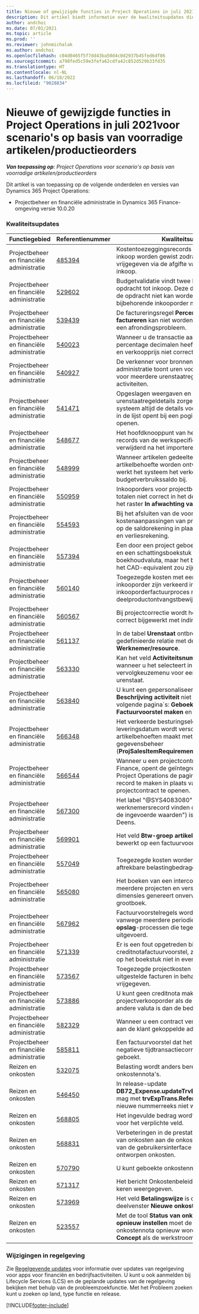 ```yaml
---
title: Nieuwe of gewijzigde functies in Project Operations in juli 2021voor scenario's op basis van voorradige artikelen/productieorders
description: Dit artikel biedt informatie over de kwaliteitsupdates die beschikbaar zijn in de versie van Project Operations van juli 2021 voor scenario's op basis van voorradige artikelen/productieorders.
author: andchoi
ms.date: 07/01/2021
ms.topic: article
ms.prod: ''
ms.reviewer: johnmichalak
ms.author: andchoi
ms.openlocfilehash: c04d0465f5f7dd43ba50d4c0d2937b45fed6df86
ms.sourcegitcommit: a798fed5c59e3fefa62cdfa42c852d529b33fd35
ms.translationtype: HT
ms.contentlocale: nl-NL
ms.lasthandoff: 06/18/2022
ms.locfileid: "9028834"
---
```

# <a name="whats-new-or-changed-in-project-operations-july-2021-for-stockedproduction-based-scenarios"></a>Nieuwe of gewijzigde functies in Project Operations in juli 2021voor scenario's op basis van voorradige artikelen/productieorders

_**Van toepassing op**: Project Operations voor scenario's op basis van voorradige artikelen/productieorders_

Dit artikel is van toepassing op de volgende onderdelen en versies van Dynamics 365 Project Operations:

- Projectbeheer en financiële administratie in Dynamics 365 Finance-omgeving versie 10.0.20
 
### <a name="quality-updates"></a>Kwaliteitsupdates
                                                                                                                                                                                  
| Functiegebied                      | Referentienummer| Kwaliteitsupdate                                                                                                                                                                          |
|-----------------------------------|--------|---------------------------------------------------------------------------------------------------------------------------------------------------------------------------------|
| Projectbeheer en financiële administratie | [485394](https://fix.lcs.dynamics.com/Issue/Details/?bugId=485394) | Kostentoezeggingsrecords van een opdracht tot inkoop worden gewist zodra de inkooporder is vrijgegeven via de afgifte van de opdracht tot inkoop.                                                                           |
| Projectbeheer en financiële administratie | [529602](https://fix.lcs.dynamics.com/Issue/Details/?bugId=529602) | Budgetvalidatie vindt twee keer plaats op een opdracht tot inkoop. Deze duplicatie betekent dat de opdracht niet kan worden afgesloten en dat de bijbehorende inkooporder niet wordt gemaakt.                                                                                                                        |
| Projectbeheer en financiële administratie | [539439](https://fix.lcs.dynamics.com/Issue/Details/?bugId=539439) | De factureringsregel **Percentage om op te factureren** kan niet worden voltooid vanwege een afrondingsprobleem.                                                                              |
| Projectbeheer en financiële administratie | [540023](https://fix.lcs.dynamics.com/Issue/Details/?bugId=540023) | Wanneer u de transactie aanpast en het percentage decimalen heeft, worden de kostprijs en verkoopprijs niet correct aangepast.                                      |
| Projectbeheer en financiële administratie | [540927](https://fix.lcs.dynamics.com/Issue/Details/?bugId=540927) | De verkenner voor bronnen van de financiële administratie toont uren voor één urenstaatregel voor meerdere urenstaatregels met verschillende activiteiten.                                      |
| Projectbeheer en financiële administratie | [541471](https://fix.lcs.dynamics.com/Issue/Details/?bugId=541471) | Opgeslagen weergaven en personalisatie van urenstaatregeldetails zorgen ervoor dat het systeem altijd de details voor de eerste urenstaat in de lijst opent bij een poging een urenstaat te openen.  |
| Projectbeheer en financiële administratie | [548677](https://fix.lcs.dynamics.com/Issue/Details/?bugId=548677) | Het hoofdknooppunt van het project verdwijnt en records van de werkspecificatiestructuur worden verwijderd na het importeren.                                                                                             |
| Projectbeheer en financiële administratie | [548999](https://fix.lcs.dynamics.com/Issue/Details/?bugId=548999) | Wanneer artikelen gedeeltelijk vanuit de artikelbehoefte worden ontvangen en uitgegeven, werkt het systeem het verkeerde budgetverbruikssaldo bij. |
| Projectbeheer en financiële administratie | [550959](https://fix.lcs.dynamics.com/Issue/Details/?bugId=550959) | Inkooporders voor projectbehoud tonen de totalen niet correct in het deelvenster **Totalen** of het raster **In afwachting van factuur**.                                                                  |
| Projectbeheer en financiële administratie | [554593](https://fix.lcs.dynamics.com/Issue/Details/?bugId=554593) | Bij het afsluiten van de voorraad worden kostenaanpassingen van projectartikelen geboekt op de saldorekening in plaats van op de winst- en verliesrekening.                                                            |
| Projectbeheer en financiële administratie | [557394](https://fix.lcs.dynamics.com/Issue/Details/?bugId=557394) | Een door een project geboekt transactieboekstuk en een schattingsboekstuk gebruiken USD als boekhoudvaluta, maar het bedrag geeft aan wat het CAD-equivalent zou zijn.              |
| Projectbeheer en financiële administratie | [560140](https://fix.lcs.dynamics.com/Issue/Details/?bugId=560140) | Toegezegde kosten met een artikelbehoefte en inkooporder zijn verkeerd in het inkooporderfactuurproces met een deelproductontvangstbewijs en deelfacturering.       |
| Projectbeheer en financiële administratie | [560567](https://fix.lcs.dynamics.com/Issue/Details/?bugId=560567) | Bij projectcorrectie wordt het verkoopbedrag niet correct bijgewerkt met indirecte kosten.                                                                                    |
| Projectbeheer en financiële administratie | [561137](https://fix.lcs.dynamics.com/Issue/Details/?bugId=561137) | In de tabel **Urenstaat** ontbreekt een gedefinieerde relatie met de weergave **Werknemer/resource**.                                                                                   |
| Projectbeheer en financiële administratie | [563330](https://fix.lcs.dynamics.com/Issue/Details/?bugId=563330) | Kan het veld **Activiteitsnummer** niet invullen wanneer u het selecteert in het vervolgkeuzemenu voor een intercompany-urenstaat.                                                                 |
| Projectbeheer en financiële administratie | [563840](https://fix.lcs.dynamics.com/Issue/Details/?bugId=563840) | U kunt een gepersonaliseerd veld voor **Doel** of **Beschrijving activiteit** niet toevoegen aan de volgende pagina´s: **Geboekte projecttransactie**, **Factuurvoorstel maken** en **Factuurvoorstel**.  |
| Projectbeheer en financiële administratie | [566348](https://fix.lcs.dynamics.com/Issue/Details/?bugId=566348) | Het verkeerde besturingselement voor leveringsdatum wordt verschaft wanneer u artikelbehoeften maakt met behulp van gegevensbeheer (**ProjSalesItemRequirementEntity**).                                              |
| Projectbeheer en financiële administratie | [566544](https://fix.lcs.dynamics.com/Issue/Details/?bugId=566544) | Wanneer u een projectcontract-ID selecteert in Finance, opent de geïntegreerde omgeving van Project Operations de pagina om een nieuw record te maken in plaats van het bestaande projectcontract te openen.                                                                                                                 |
| Projectbeheer en financiële administratie | [567300](https://fix.lcs.dynamics.com/Issue/Details/?bugId=567300) |  Het label "@SYS4083080" ("Kan geen uniek werknemersrecord vinden dat overeenkomt met de ingevoerde waarden") is niet vertaald naar het Deens.                                |
| Projectbeheer en financiële administratie | [569901](https://fix.lcs.dynamics.com/Issue/Details/?bugId=569901) | Het veld **Btw-groep artikel** kan niet worden bewerkt op een factuurvoorstel.                                                                               |
| Projectbeheer en financiële administratie | [557049](https://fix.lcs.dynamics.com/Issue/Details/?bugId=557049) | Toegezegde kosten worden overschat met niet-aftrekbare belastingbedragen.                                                                                                    |
| Projectbeheer en financiële administratie | [565080](https://fix.lcs.dynamics.com/Issue/Details/?bugId=565080) | Het boeken van een intercompany-urenstaat met meerdere projecten en verschillende financiële dimensies genereert onverwachte waarden in het grootboek.                             |
| Projectbeheer en financiële administratie | [567962](https://fix.lcs.dynamics.com/Issue/Details/?bugId=567962) | Factuurvoorstelregels worden gedupliceerd vanwege meerdere periodieke **Importeren uit opslag**-processen die tegelijkertijd worden uitgevoerd.                                      |
| Projectbeheer en financiële administratie | [571339](https://fix.lcs.dynamics.com/Issue/Details/?bugId=571339) | Er is een fout opgetreden bij het boeken van het creditnotafactuurvoorstel, zodat de transacties op het boekstuk niet in evenwicht zijn.    |
| Projectbeheer en financiële administratie | [573567](https://fix.lcs.dynamics.com/Issue/Details/?bugId=573567) | Toegezegde projectkosten worden onjuist nadat uitgestelde facturen in behandeling zijn vrijgegeven.                                                                             |
| Projectbeheer en financiële administratie | [573886](https://fix.lcs.dynamics.com/Issue/Details/?bugId=573886) | U kunt geen creditnota maken voor een projectverkooporder als de belasting in een andere valuta is dan de bedrijfsvaluta.                                      |
| Projectbeheer en financiële administratie | [582329](https://fix.lcs.dynamics.com/Issue/Details/?bugId=582329) | Wanneer u een contract verwijdert, wordt ook het aan de klant gekoppelde adres verwijderd.                                                                                     |
| Projectbeheer en financiële administratie | [585811](https://fix.lcs.dynamics.com/Issue/Details/?bugId=585811) | Een factuurvoorstel dat het resultaat is van een negatieve tijdtransactiecorrectie, kan niet worden geboekt.                                                                    |
| Reizen en onkosten                  | [532075](https://fix.lcs.dynamics.com/Issue/Details/?bugId=532075) | Belasting wordt anders berekend in onkostennota's.                                                                                                                  |
| Reizen en onkosten                  | [546450](https://fix.lcs.dynamics.com/Issue/Details/?bugId=546450) | In release-update **DB72_Expense.updateTrvExpTransProjTransId()** mag met **trvExpTrans.ReferenceDataAreaId** de nieuwe nummerreeks niet worden gemaakt.                    |
| Reizen en onkosten                  | [568805](https://fix.lcs.dynamics.com/Issue/Details/?bugId=568805) | Het ingevulde bedrag wordt niet weergegeven voor het verplichte veld.                                                                                                             |
| Reizen en onkosten                  | [568831](https://fix.lcs.dynamics.com/Issue/Details/?bugId=568831) | Verbeteringen in de prestaties van het toevoegen van onkosten aan de onkostennota met behulp van de gebruikersinterface voor nieuw ontworpen onkosten.                                                            |
| Reizen en onkosten                  | [570790](https://fix.lcs.dynamics.com/Issue/Details/?bugId=570790) | U kunt geboekte onkostennota's verwijderen.                                                                                           |
| Reizen en onkosten                  | [571317](https://fix.lcs.dynamics.com/Issue/Details/?bugId=571317) | Het bericht Onkostenbeleid wordt meerdere keren weergegeven.                                                                                                       |
| Reizen en onkosten                  | [573969](https://fix.lcs.dynamics.com/Issue/Details/?bugId=573969) | Het veld **Betalingswijze** is opgenomen in het deelvenster **Nieuwe onkosten**.                                                                                                      |
| Reizen en onkosten                  | [523557](https://fix.lcs.dynamics.com/Issue/Details/?bugId=523557) | Met de tool **Status van onkostendocument opnieuw instellen** moet de status van de onkostennota opnieuw worden ingesteld op **Concept** als de werkstroom niet is gevonden. 

### <a name="regulatory-updates"></a>Wijzigingen in regelgeving
Zie [Regelgevende updates](/dynamics365/finance/localizations/regulatory-updates) voor informatie over updates van regelgeving voor apps voor financiën en bedrijfsactiviteiten. U kunt u ook aanmelden bij Lifecycle Services (LCS) en de geplande updates van de regelgeving bekijken met behulp van de probleemzoekfunctie. Met het Probleem zoeken kunt u zoeken op land, type functie en release.


[!INCLUDE[footer-include](../../includes/footer-banner.md)]
